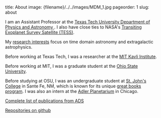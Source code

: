 title: About
image: {filename}/../../images/MDM_1.jpg
pageorder: 1
slug: about

I am an Assistant Professor at the [Texas Tech University Department of Physics and Astronomy ](https://www.depts.ttu.edu/phas/). I also have close ties to NASA's [Transiting Exoplanet Survey Satellite (TESS)](https://tess.mit.edu/).

My [research interests]({filename}../Research/Research.md) focus on time domain astronomy and extragalactic astrophysics.

<!--
Current projects:
<table style="width:100%">
  <tr>
    <td>tica hlsp</td>
    <td>TESS light curves</td>
    <td>TESS Transients</td>
    <td>TESS DAWG</td>
  </tr>
</table>
-->

Before working at Texas Tech, I was a researcher at the [MIT Kavli Institute](http://space.mit.edu/).

Before working at MIT, I was a graduate student at the [Ohio State University](https://astronomy.osu.edu/).

Before studying at OSU, I was an undergraduate student at [St. John's College](http://www.sjc.edu/) in Sante Fe, NM, which is known for its unique [great books program](http://www.sjc.edu/academic-programs/undergraduate). I was also an intern at the [Adler Planetarium](https://www.adlerplanetarium.org/) in Chicago.


[Complete list of publications from ADS](https://ui.adsabs.harvard.edu/search/q=author%3A(%22fausnaugh%2C%20m.%22)&sort=date%20desc%2C%20bibcode%20desc&unprocessed_parameter=Use%20For%20Weighting&unprocessed_parameter=Relative%20Weights&unprocessed_parameter=Weighted%20Scoring&unprocessed_parameter=Synonym%20Replacement&p_=0)

[Repositories on github](https://github.com/mmfausnaugh?tab=repositories)

